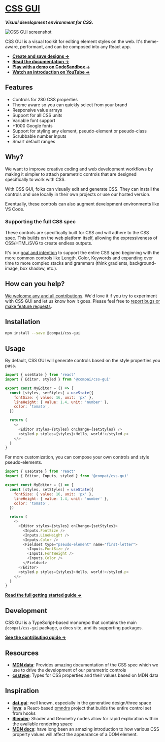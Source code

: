 # [CSS GUI](https://components.ai/open-source/css-gui)

**_Visual development environment for CSS._**

![CSS GUI screenshot](https://user-images.githubusercontent.com/1748143/173137122-53686102-fda8-4da8-b75f-dd78187b8666.png)

CSS GUI is a visual toolkit for editing element styles on the web.
It's theme-aware, performant, and can be composed into any React app.

- [**Create and save designs &rarr;**](https://comp.new)
- [**Read the documentation &rarr;**](https://components.ai/open-source/css-gui)
- [**Play with a demo on CodeSandbox &rarr;**](https://codesandbox.io/s/cssgui-example-w1c9h5)
- [**Watch an introduction on YouTube &rarr;**](https://www.youtube.com/watch?v=b6J2TGyDYc0)

## Features

- Controls for 280 CSS properties
- Theme aware so you can quickly select from your brand
- Responsive value arrays
- Support for all CSS units
- Variable font support
- +1000 Google fonts
- Support for styling any element, pseudo-element or pseudo-class
- Scrubbable number inputs
- Smart default ranges

## Why?

We want to improve creative coding and web development workflows by making
it simpler to attach parametric controls that are designed specifically
to work with CSS.

With CSS GUI, folks can visually edit and generate CSS. They can install
the controls and use locally in their own projects or use our hosted version.

Eventually, these controls can also augment development environments like VS Code.

### Supporting the full CSS spec

These controls are specifically built for CSS and will adhere to the CSS spec.
This builds on the web platform itself, allowing the expressiveness of CSS/HTML/SVG
to create endless outputs.

It's our [goal and intention](https://components.ai/open-source/css-gui/unsupported)
to support the entire CSS spec beginning with the more
common controls like Length, Color, Keywords and expanding over time to more complex
stacks and grammars (think gradients, background-image, box shadow, etc.).

## How can you help?

[We welcome any and all contributions](https://github.com/components-ai/css.gui/blob/main/.github/contributing.md).
We'd love it if you try to experiment with CSS GUI and let us know how it goes. Please feel free to
[report bugs or make feature requests](https://github.com/components-ai/css.gui/issues/new).

## Installation

```sh
npm install --save @compai/css-gui
```

## Usage

By default, CSS GUI will generate controls based on the style properties you pass.

```js
import { useState } from 'react'
import { Editor, styled } from '@compai/css-gui'

export const MyEditor = () => {
  const [styles, setStyles] = useState({
    fontSize: { value: 16, unit: 'px' },
    lineHeight: { value: 1.4, unit: 'number' },
    color: 'tomato',
  })

  return (
    <>
      <Editor styles={styles} onChange={setStyles} />
      <styled.p styles={styles}>Hello, world!</styled.p>
    </>
  )
}
```

For more customization, you can compose your own controls and style pseudo-elements.

```js
import { useState } from 'react'
import { Editor, Inputs, styled } from '@compai/css-gui'

export const MyEditor = () => {
  const [styles, setStyles] = useState({
    fontSize: { value: 16, unit: 'px' },
    lineHeight: { value: 1.4, unit: 'number' },
    color: 'tomato',
  })

  return (
    <>
      <Editor styles={styles} onChange={setStyles}>
        <Inputs.FontSize />
        <Inputs.LineHeight />
        <Inputs.Color />
        <Fieldset type="pseudo-element" name="first-letter">
          <Inputs.FontSize />
          <Inputs.FontWeight />
          <Inputs.Color />
        </Fieldset>
      </Editor>
      <styled.p styles={styles}>Hello, world!</styled.p>
    </>
  )
}
```

[**Read the full getting started guide &rarr;**](https://components.ai/open-source/css-gui/getting-started)

## Development

CSS GUI is a TypeScript-based monorepo that contains the main `@compai/css-gui` package, a docs site,
and its supporting packages.

[**See the contributing guide &rarr;**](https://github.com/components-ai/css.gui/blob/main/.github/contributing.md)

## Resources

- [**MDN data**](https://github.com/mdn/data/blob/main/css/properties.json): Provides amazing documentation of the CSS spec which we use to drive the development of our parametric controls
- [**csstype**](https://github.com/frenic/csstype): Types for CSS properties and their values based on MDN data

## Inspiration

- [**dat.gui**](https://github.com/dataarts/dat.gui): well known, especially in the generative design/three space
- [**leva**](https://github.com/pmndrs/leva): a React-based [pmndrs](https://pmnd.rs/) project that builds the entire control set from hooks
- [**Blender**](https://blender.org): Shader and Geometry nodes allow for rapid exploration withiin the available rendering space
- [**MDN docs**](https://developer.mozilla.org/en-US/): have long been an amazing introduction to how various CSS property values will affect the appearance of a DOM element.
